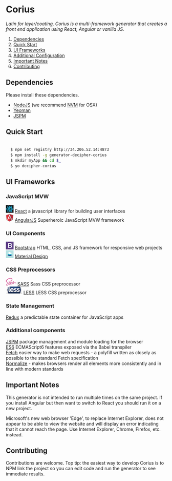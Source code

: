 # Corius

*Latin for layer/coating, Corius is a multi-framework generator that creates a front end application using React, Angular or vanilla JS.*

1. [Dependencies](#dependencies)
1. [Quick Start](#quick-start)
1. [UI Frameworks](#ui-frameworks)
1. [Additional Configuration](#additional-onfiguration)
1. [Important Notes](#important-notes)
1. [Contributing](#contributing)

## Dependencies
Please install these dependencies.
* [NodeJS](https://nodejs.org/en/) (we recommend [NVM](https://github.com/creationix/nvm) for OSX)
* [Yeoman](http://yeoman.io/)
* [JSPM](http://jspm.io/)

## Quick Start
```sh

  $ npm set registry http://34.206.52.14:4873
  $ npm install -g generator-decipher-corius
  $ mkdir myApp && cd $_
  $ yo decipher-corius
```

## UI Frameworks
### JavaScript MVW
![alt React logo](assets/logos/react.png) [React](https://facebook.github.io/react/) a javascript library for building user interfaces  
![alt Angular logo](assets/logos/angular.jpg) [AngularJS](https://angularjs.org/) Superheroic JavaScript MVW framework  

### UI Components
![alt Bootstrap logo](assets/logos/bootstrap.png) [Bootstrap](http://getbootstrap.com/) HTML, CSS, and JS framework for responsive web projects  
![alt Material logo](assets/logos/material.png) [Material Design](https://www.google.com/design/spec/material-design/introduction.html)  

### CSS Preprocessors
![alt SASS logo](assets/logos/sass.png) [SASS](http://sass-lang.com/) Sass CSS preprocessor  
![alt LESS logo](assets/logos/less.png) [LESS](http://lesscss.org/) LESS CSS preprocessor  

### State Management
[Redux](http://redux.js.org/) a predictable state container for JavaScript apps

### Additional components
[JSPM](http://jspm.io/) package management and module loading for the browser  
[ES6](http://es6-features.org/#Constants) ECMAScript6 features exposed via the Babel transpiler  
[Fetch](https://github.com/github/fetch) easier way to make web requests - a polyfill written   as closely as possible to the standard Fetch specification  
[Normalize](https://necolas.github.io/normalize.css/) - makes browsers render all elements more consistently and in line with modern standards   

## Important Notes
This generator is not intended to run multiple times on the same project.  If you install Angular but then want to switch to React you should run it on a new project.

Microsoft's new web browser 'Edge', to replace Internet Explorer, does not appear to be able to view the website and will display an error indicating that it cannot reach the page.  Use Internet Explorer, Chrome, Firefox, etc. instead.

## Contributing
Contributions are welcome.  Top tip: the easiest way to develop Corius is to NPM link the project so you can edit code and run the generator to see immediate results.
